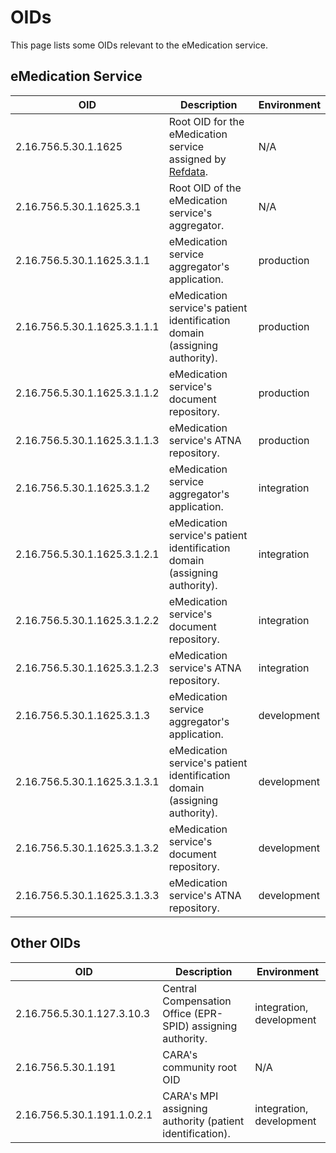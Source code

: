 # OIDs
This page lists some OIDs relevant to the eMedication service.

## eMedication Service
| OID | Description | Environment |
| --- | --- | --- |
| 2.16.756.5.30.1.1625 | Root OID for the eMedication service assigned by [Refdata](https:/www.refdata.ch). | N/A |
| 2.16.756.5.30.1.1625.3.1 | Root OID of the eMedication service's aggregator. | N/A |
| 2.16.756.5.30.1.1625.3.1.1 | eMedication service aggregator's application. | production |
| 2.16.756.5.30.1.1625.3.1.1.1 | eMedication service's patient identification domain (assigning authority). | production |
| 2.16.756.5.30.1.1625.3.1.1.2 | eMedication service's document repository. | production |
| 2.16.756.5.30.1.1625.3.1.1.3 | eMedication service's ATNA repository. | production |
| 2.16.756.5.30.1.1625.3.1.2 | eMedication service aggregator's application. | integration |
| 2.16.756.5.30.1.1625.3.1.2.1 | eMedication service's patient identification domain (assigning authority). | integration |
| 2.16.756.5.30.1.1625.3.1.2.2 | eMedication service's document repository. | integration |
| 2.16.756.5.30.1.1625.3.1.2.3 | eMedication service's ATNA repository. | integration |
| 2.16.756.5.30.1.1625.3.1.3 | eMedication service aggregator's application. | development |
| 2.16.756.5.30.1.1625.3.1.3.1 | eMedication service's patient identification domain (assigning authority). | development |
| 2.16.756.5.30.1.1625.3.1.3.2 | eMedication service's document repository. | development |
| 2.16.756.5.30.1.1625.3.1.3.3 | eMedication service's ATNA repository. | development |

## Other OIDs
| OID | Description | Environment |
| --- | --- | --- |
| 2.16.756.5.30.1.127.3.10.3 | Central Compensation Office (EPR-SPID) assigning authority. | integration, development |
| 2.16.756.5.30.1.191 | CARA's community root OID | N/A |
| 2.16.756.5.30.1.191.1.0.2.1 | CARA's MPI assigning authority (patient identification). | integration, development |
